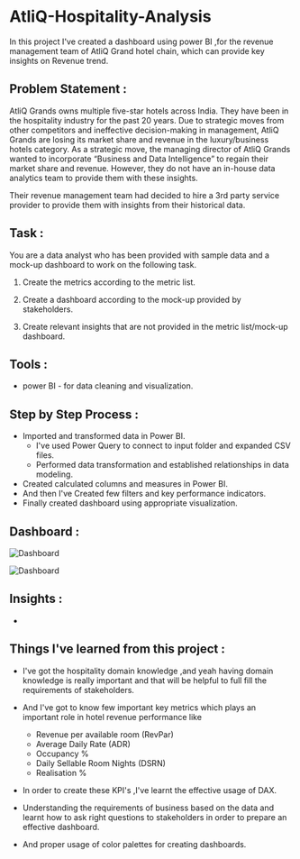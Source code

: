 # AtliQ-Hospitality-Analysis
In this project I've created a dashboard using power BI ,for the revenue management team of AtliQ Grand hotel chain, which can provide key insights on Revenue trend.

## Problem Statement :

AtliQ Grands owns multiple five-star hotels across India. They have been in the hospitality industry for the past 20 years. Due to strategic moves from other competitors and ineffective decision-making in management, AtliQ Grands are losing its market share and revenue in the luxury/business hotels category. As a strategic move, the managing director of AtliQ Grands wanted to incorporate “Business and Data Intelligence” to regain their market share and revenue. However, they do not have an in-house data analytics team to provide them with these insights.

Their revenue management team had decided to hire a 3rd party service provider to provide them with insights from their historical data.


## Task :

You are a data analyst who has been provided with sample data and a mock-up dashboard to work on the following task.


1. Create the metrics according to the metric list.

2. Create a dashboard according to the mock-up provided by stakeholders.

3. Create relevant insights that are not provided in the metric list/mock-up dashboard.



## Tools :

 - power BI - for data cleaning and visualization.



## Step by Step Process :

- Imported and transformed data in Power BI.
  - I've used Power Query to connect to input folder and expanded CSV files.
  - Performed data transformation and established relationships in data modeling.
- Created calculated columns and measures in Power BI.
- And then I've Created few filters and key performance indicators.
- Finally created dashboard using appropriate visualization.


## Dashboard :
![Dashboard](Dashboard_1.PNG)






![Dashboard](https://github.com/Anusha-Bandapelly/AtliQ-Hospitality-Analysis/assets/150471992/c2c42e9e-430e-411a-a0ab-b9b745b7933b)



## Insights :

- 


## Things I've learned from this project :

- I've got the hospitality domain knowledge ,and yeah having domain knowledge is really important and that will be helpful to full fill the requirements of stakeholders.

- And I've got to know few important key metrics which plays an important role in hotel revenue performance like 
  - Revenue per available room (RevPar)
  - Average Daily Rate (ADR)
  - Occupancy %
  - Daily Sellable Room Nights (DSRN)
  - Realisation %
 
- In order to create these KPI's ,I've learnt the effective usage of DAX.
- Understanding the  requirements of business based on the data and learnt how to ask right questions to stakeholders in order to prepare an effective dashboard.
- And proper usage of color palettes for creating dashboards.
 

